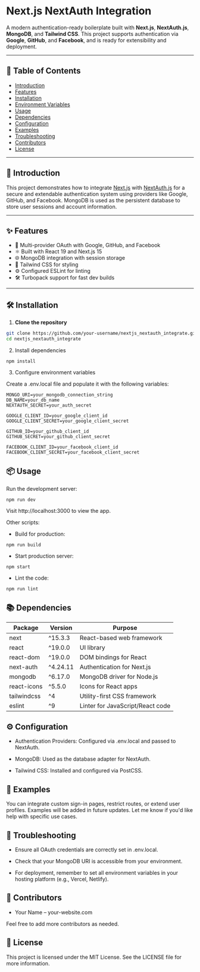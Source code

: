 # Next.js NextAuth Integration

A modern authentication-ready boilerplate built with **Next.js**, **NextAuth.js**, **MongoDB**, and **Tailwind CSS**. This project supports authentication via **Google**, **GitHub**, and **Facebook**, and is ready for extensibility and deployment.

---

## 🧭 Table of Contents

- [Introduction](#introduction)
- [Features](#features)
- [Installation](#-installation)
- [Environment Variables](#environment-variables)
- [Usage](#usage)
- [Dependencies](#dependencies)
- [Configuration](#configuration)
- [Examples](#examples)
- [Troubleshooting](#troubleshooting)
- [Contributors](#contributors)
- [License](#license)

---

## 🚀 Introduction

This project demonstrates how to integrate [Next.js](https://nextjs.org/) with [NextAuth.js](https://next-auth.js.org/) for a secure and extendable authentication system using providers like Google, GitHub, and Facebook. MongoDB is used as the persistent database to store user sessions and account information.

---

## ✨ Features

- 🔐 Multi-provider OAuth with Google, GitHub, and Facebook
- ⚛️ Built with React 19 and Next.js 15
- 🌐 MongoDB integration with session storage
- 🎨 Tailwind CSS for styling
- ⚙️ Configured ESLint for linting
- 🛠️ Turbopack support for fast dev builds

---

## 🛠 Installation

1. **Clone the repository**

```bash
git clone https://github.com/your-username/nextjs_nextauth_integrate.git
cd nextjs_nextauth_integrate
```

2. Install dependencies

```
npm install
```

3. Configure environment variables

Create a .env.local file and populate it with the following variables:

```
MONGO_URI=your_mongodb_connection_string
DB_NAME=your_db_name
NEXTAUTH_SECRET=your_auth_secret

GOOGLE_CLIENT_ID=your_google_client_id
GOOGLE_CLIENT_SECRET=your_google_client_secret

GITHUB_ID=your_github_client_id
GITHUB_SECRET=your_github_client_secret

FACEBOOK_CLIENT_ID=your_facebook_client_id
FACEBOOK_CLIENT_SECRET=your_facebook_client_secret

```

## 📦 Usage

Run the development server:

```
npm run dev
```

Visit http://localhost:3000 to view the app.

Other scripts:

- Build for production:

```
npm run build
```

- Start production server:

```
npm start
```

- Lint the code:

```
npm run lint
```

## 📚 Dependencies

| Package     | Version  | Purpose                          |
| ----------- | -------- | -------------------------------- |
| next        | ^15.3.3  | React-based web framework        |
| react       | ^19.0.0  | UI library                       |
| react-dom   | ^19.0.0  | DOM bindings for React           |
| next-auth   | ^4.24.11 | Authentication for Next.js       |
| mongodb     | ^6.17.0  | MongoDB driver for Node.js       |
| react-icons | ^5.5.0   | Icons for React apps             |
| tailwindcss | ^4       | Utility-first CSS framework      |
| eslint      | ^9       | Linter for JavaScript/React code |

## ⚙️ Configuration

- Authentication Providers: Configured via .env.local and passed to NextAuth.

- MongoDB: Used as the database adapter for NextAuth.

- Tailwind CSS: Installed and configured via PostCSS.

## 🧪 Examples

You can integrate custom sign-in pages, restrict routes, or extend user profiles. Examples will be added in future updates. Let me know if you'd like help with specific use cases.

## 🧯 Troubleshooting

- Ensure all OAuth credentials are correctly set in .env.local.

- Check that your MongoDB URI is accessible from your environment.

- For deployment, remember to set all environment variables in your hosting platform (e.g., Vercel, Netlify).

## 👥 Contributors

- Your Name – your-website.com

Feel free to add more contributors as needed.

## 📄 License

This project is licensed under the MIT License. See the LICENSE file for more information.
